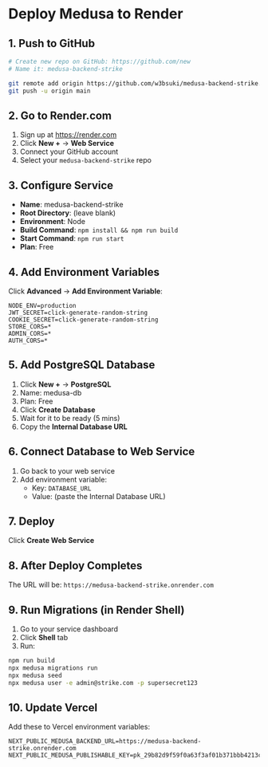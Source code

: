 # Deploy Medusa to Render

## 1. Push to GitHub
```bash
# Create new repo on GitHub: https://github.com/new
# Name it: medusa-backend-strike

git remote add origin https://github.com/w3bsuki/medusa-backend-strike.git
git push -u origin main
```

## 2. Go to Render.com
1. Sign up at https://render.com
2. Click **New +** → **Web Service**
3. Connect your GitHub account
4. Select your `medusa-backend-strike` repo

## 3. Configure Service
- **Name**: medusa-backend-strike
- **Root Directory**: (leave blank)
- **Environment**: Node
- **Build Command**: `npm install && npm run build`
- **Start Command**: `npm run start`
- **Plan**: Free

## 4. Add Environment Variables
Click **Advanced** → **Add Environment Variable**:

```
NODE_ENV=production
JWT_SECRET=click-generate-random-string
COOKIE_SECRET=click-generate-random-string
STORE_CORS=*
ADMIN_CORS=*
AUTH_CORS=*
```

## 5. Add PostgreSQL Database
1. Click **New +** → **PostgreSQL**
2. Name: medusa-db
3. Plan: Free
4. Click **Create Database**
5. Wait for it to be ready (5 mins)
6. Copy the **Internal Database URL**

## 6. Connect Database to Web Service
1. Go back to your web service
2. Add environment variable:
   - Key: `DATABASE_URL`
   - Value: (paste the Internal Database URL)

## 7. Deploy
Click **Create Web Service**

## 8. After Deploy Completes
The URL will be: `https://medusa-backend-strike.onrender.com`

## 9. Run Migrations (in Render Shell)
1. Go to your service dashboard
2. Click **Shell** tab
3. Run:
```bash
npm run build
npx medusa migrations run
npx medusa seed
npx medusa user -e admin@strike.com -p supersecret123
```

## 10. Update Vercel
Add these to Vercel environment variables:
```
NEXT_PUBLIC_MEDUSA_BACKEND_URL=https://medusa-backend-strike.onrender.com
NEXT_PUBLIC_MEDUSA_PUBLISHABLE_KEY=pk_29b82d9f59f0a63f3af01b371bbb4213c0f335610e50c3b9db479d3cea8247ae
```